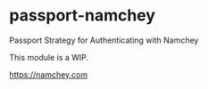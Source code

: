 # passport-namchey
Passport Strategy for Authenticating with Namchey

This module is a WIP.

https://namchey.com
